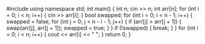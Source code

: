 #include <iostream>
using namespace std;
int main() {
    int n;
    cin >> n;
    int arr[n];
    for (int i = 0; i < n; i++) {
        cin >> arr[i];
    }
    bool swapped;
    for (int i = 0; i < n - 1; i++) {
        swapped = false;
        for (int j = 0; j < n - i - 1; j++) {
            if (arr[j] > arr[j + 1]) {
                swap(arr[j], arr[j + 1]);
                swapped = true;
            }
        }
        if (!swapped) {
            break;
        }
    }
    for (int i = 0; i < n; i++) {
        cout << arr[i] << " ";
    }
    return 0;
}






